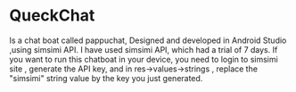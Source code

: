 # QueckChat
Is a chat boat called pappuchat, Designed and developed in Android Studio ,using simsimi API.
I have used simsimi API, which had a trial of 7 days.
If you want to run this chatboat in your device, you need to login to simsimi site , generate the API key,
and in res->values->strings , replace the "simsimi" string value by the key you just generated.

